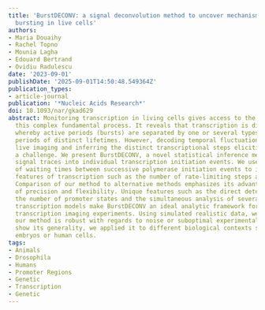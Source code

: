 ```yaml
---
title: 'BurstDECONV: a signal deconvolution method to uncover mechanisms of transcriptional
  bursting in live cells'
authors:
- Maria Douaihy
- Rachel Topno
- Mounia Lagha
- Edouard Bertrand
- Ovidiu Radulescu
date: '2023-09-01'
publishDate: '2025-09-01T14:50:48.549364Z'
publication_types:
- article-journal
publication: '*Nucleic Acids Research*'
doi: 10.1093/nar/gkad629
abstract: Monitoring transcription in living cells gives access to the dynamics of
  this complex fundamental process. It reveals that transcription is discontinuous,
  whereby active periods (bursts) are separated by one or several types of inactive
  periods of distinct lifetimes. However, decoding temporal fluctuations arising from
  live imaging and inferring the distinct transcriptional steps eliciting them is
  a challenge. We present BurstDECONV, a novel statistical inference method that deconvolves
  signal traces into individual transcription initiation events. We use the distribution
  of waiting times between successive polymerase initiation events to identify mechanistic
  features of transcription such as the number of rate-limiting steps and their kinetics.
  Comparison of our method to alternative methods emphasizes its advantages in terms
  of precision and flexibility. Unique features such as the direct determination of
  the number of promoter states and the simultaneous analysis of several potential
  transcription models make BurstDECONV an ideal analytic framework for live cell
  transcription imaging experiments. Using simulated realistic data, we found that
  our method is robust with regards to noise or suboptimal experimental designs. To
  show its generality, we applied it to different biological contexts such as Drosophila
  embryos or human cells.
tags:
- Animals
- Drosophila
- Humans
- Promoter Regions
- Genetic
- Transcription
- Genetic
---
```

